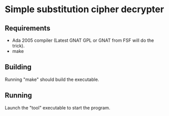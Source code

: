 Simple substitution cipher decrypter
====================================

Requirements
------------
 - Ada 2005 compiler (Latest GNAT GPL or GNAT from FSF will do the trick).
 - make

Building
--------

Running "make" should build the executable.

Running
-------

Launch the "tool" executable to start the program.
